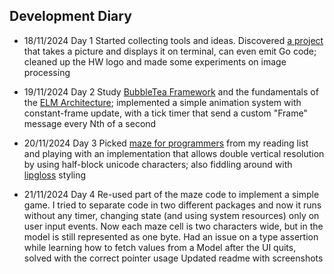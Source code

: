 ## Development Diary

- 18/11/2024 Day 1
  Started collecting tools and ideas. Discovered [a project](https://github.com/eliukblau/pixterm) that takes a picture and displays it on terminal, can even emit Go code; cleaned up the HW logo and made some experiments on image processing

- 19/11/2024 Day 2
  Study [BubbleTea Framework](https://github.com/charmbracelet/bubbletea) and the fundamentals of the [ELM Architecture](https://guide.elm-lang.org/architecture/); implemented a simple animation system with constant-frame update, with a tick timer that send a custom "Frame" message every Nth of a second

- 20/11/2024 Day 3
  Picked [maze for programmers](http://www.mazesforprogrammers.com/) from my reading list and playing with an implementation that allows double vertical resolution by using half-block unicode characters; also fiddling around with [lipgloss](https://github.com/charmbracelet/lipgloss) styling

- 21/11/2024 Day 4
  Re-used part of the maze code to implement a simple game. I tried to separate code in two different packages and now it runs without any timer, changing state (and using system resources) only on user input events. Now each maze cell is two characters wide, but in the model is still represented as one byte.
  Had an issue on a type assertion while learning how to fetch values from a Model after the UI quits, solved with the correct pointer usage
  Updated readme with screenshots 




  

